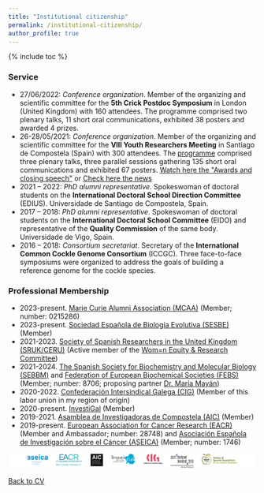 ```yaml
---
title: "Institutional citizenship"
permalink: /institutional-citizenship/
author_profile: true
---
```


{% include toc %}

### Service
* 27/06/2022: _Conference organization_. Member of the organizing and scientific committee for the **5th Crick Postdoc Symposium** in London (United Kingdom) with 160 attendees. The programme comprised two plenary talks, 11 short oral communications, exhibited 38 posters and awarded 4 prizes. 
* 26-28/05/2021: _Conference organization_. Member of the organizing and scientific committee for the **VIII Youth Researchers Meeting** in Santiago de Compostela (Spain) with 300 attendees. The [programme](https://albruzos.github.io/files/ScientificProgramme_VIII-EncontroMocidadeInvestigadora.pdf) comprised three plenary talks, three parallel sessions gathering 135 short oral communications and exhibited 67 posters. [Watch here the "Awards and closing speech"](https://www.youtube.com/watch?v=oEo8HwLZy2s) or [Check here the news](https://www.linkedin.com/posts/alicialopezbruzos_conferences2021-conference-research-activity-6810986196924207105-O6Qw)  
* 2021 – 2022: _PhD alumni representative_. Spokeswoman of doctoral students on the **International Doctoral School Direction Committee** (EDIUS). Universidade de Santiago de Compostela, Spain.
* 2017 – 2018: _PhD alumni representative_. Spokeswoman of doctoral students on the **International Doctoral School Committee** (EIDO) and representative of the **Quality Commission** of the same body. Universidade de Vigo, Spain.
* 2016 – 2018: _Consortium secretariat_. Secretary of the **International Common Cockle Genome Consortium** (ICCGC). Three face-to-face symposiums were organized to address the goals of building a reference genome for the cockle species. 

### Professional Membership
* 2023-present. [Marie Curie Alumni Association (MCAA)](https://www.mariecuriealumni.eu/) (Member; number: 0215286)
* 2023-present. [Sociedad Española de Biología Evolutiva (SESBE)](https://sesbe.org/) (Member)
* 2021-2023.	[Society of Spanish Researchers in the United Kingdom (SRUK/CERU)](https://sruk.org.uk/) (Active member of the [Wom=n Equity & Research Committee](https://sruk.org.uk/teams/womn-equity-research-committee/))
* 2021-2024.	[The Spanish Society for Biochemistry and Molecular Biology (SEBBM)](https://sebbm.es/) and [Federation of European Biochemical Societies (FEBS)](https://www.febs.org/) (Member; number: 8706; proposing partner [Dr. María Mayán](http://www.inibic.es/portfolio-items/cellcom/)) 
* 2020-2022.	[Confederación Intersindical Galega (CIG)](https://www.cig.gal/) (Member of this labor union in my region of origin) 
* 2020-present.	[InvestiGal](https://investi.gal/) (Member)  
* 2019-2021.	[Asamblea de Investigadoras de Compostela (AIC)](https://asembleadeinvestigadoras.gal/) (Member)  
* 2019-present.	[European Association for Cancer Research (EACR)](https://www.eacr.org/) (Member and Ambassador; number: 28748) and [Asociación Española de Investigación sobre el Cáncer (ASEICA)](https://www.aseica.es) (Member; number: 1746)  
  
<img src='/images/albruzos-memberships.png'>  

[Back to CV](https://albruzos.github.io/cv/)
